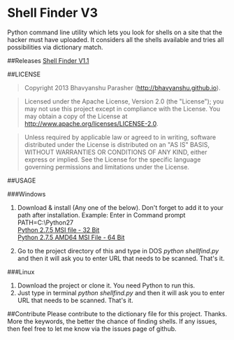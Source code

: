 Shell Finder V3
=======

Python command line utility which lets you look for shells on a site that the hacker must have uploaded. It considers all the shells available and tries all possibilities via dictionary match.							
								
##Releases
[Shell Finder V1.1](https://github.com/bhavyanshu/Shell-Finder/releases/tag/v1.1)					


##LICENSE


> Copyright 2013 Bhavyanshu Parasher (http://bhavyanshu.github.io).

> Licensed under the Apache License, Version 2.0 (the "License"); you
may not use this project except in compliance with the License. You 
may obtain a copy of the License at 
> http://www.apache.org/licenses/LICENSE-2.0.

>Unless required by applicable law or agreed to in writing, software 
distributed under the License is distributed on an "AS IS" BASIS, 
WITHOUT WARRANTIES OR CONDITIONS OF ANY KIND, either express or 
implied. See the License for the specific language governing 
permissions and limitations under the License.

##USAGE

###Windows

1. Download & install (Any one of the below). Don't forget to add it to your path after installation. Example: Enter in Command prompt PATH=C:\Python27			
[Python 2.7.5 MSI file - 32 Bit ](http://www.python.org/ftp/python/2.7.5/python-2.7.5.msi)					
[Python 2.7.5 AMD64 MSI File - 64 Bit ](http://www.python.org/ftp/python/2.7.5/python-2.7.5.amd64.msi)				

2. Go to the project directory of this and type in DOS *python shellfind.py* and then it will ask you to enter URL that needs to be scanned. That's it.				

###Linux

1. Download the project or clone it. You need Python to run this.								
2. Just type in terminal *python shellfind.py* and then it will ask you to enter URL that needs to be scanned. That's it.				
					
##Contribute
Please contribute to the dictionary file for this project. Thanks. More the keywords, the better the chance of finding shells.
If any issues, then feel free to let me know via the issues page of github.
